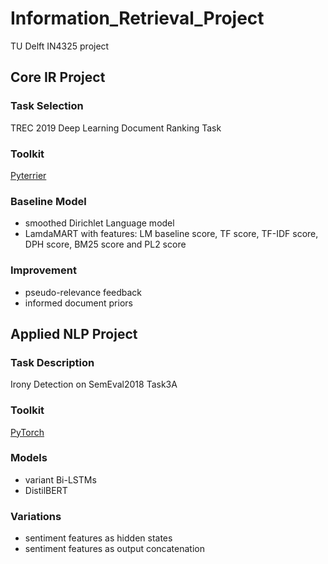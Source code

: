 # Information_Retrieval_Project
TU Delft IN4325 project

## Core IR Project
### Task Selection
TREC 2019 Deep Learning Document Ranking Task

### Toolkit
[Pyterrier](https://github.com/terrier-org/pyterrier) 

### Baseline Model
- smoothed Dirichlet Language model
- LamdaMART with features: LM baseline score, TF score, TF-IDF score, DPH score, BM25 score and PL2 score

### Improvement

- pseudo-relevance feedback
- informed document priors

## Applied NLP Project
### Task Description
Irony Detection on SemEval2018 Task3A

### Toolkit
[PyTorch](https://pytorch.org/)

### Models
- variant Bi-LSTMs
- DistilBERT

### Variations
- sentiment features as hidden states
- sentiment features as output concatenation








